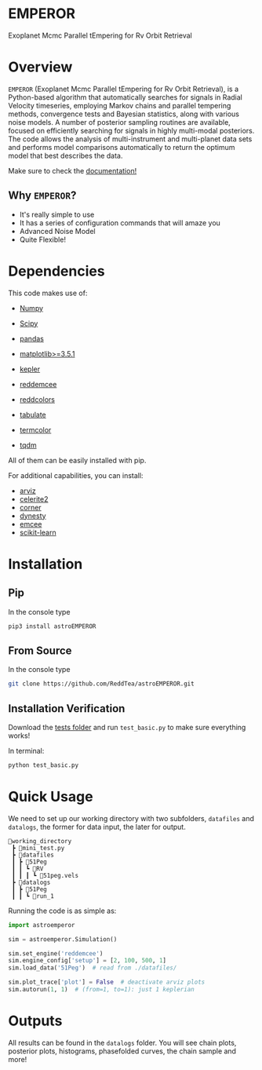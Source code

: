 # EMPEROR
Exoplanet Mcmc Parallel tEmpering for Rv Orbit Retrieval

# Overview
`EMPEROR` (Exoplanet Mcmc Parallel tEmpering for Rv Orbit Retrieval), is a Python-based algorithm that automatically searches for signals in Radial Velocity timeseries, employing Markov chains and parallel tempering methods, convergence tests and Bayesian statistics, along with various noise models. A number of posterior sampling routines are available, focused on efficiently searching for signals in highly multi-modal posteriors. The code allows the analysis of multi-instrument and multi-planet data sets and performs model comparisons automatically to return the optimum model that best describes the data.

Make sure to check the [documentation!](https://astroemperor.readthedocs.io/en/latest/)

## Why `EMPEROR`?

  - It's really simple to use
  - It has a series of configuration commands that will amaze you
  - Advanced Noise Model
  - Quite Flexible!


# Dependencies
This code makes use of:

  - [Numpy](https://numpy.org)
  - [Scipy](https://scipy.org)
  - [pandas](https://pandas.pydata.org)
  - [matplotlib>=3.5.1](https://matplotlib.org)

  - [kepler](https://github.com/dfm/kepler.py)
  - [reddemcee](https://github.com/ReddTea/reddemcee/)
  - [reddcolors](https://github.com/ReddTea/reddcolors/)
  - [tabulate](https://pypi.org/project/tabulate/)
  - [termcolor](https://pypi.python.org/pypi/termcolor)
  - [tqdm](https://pypi.python.org/pypi/tqdm)

All of them can be easily installed with pip.

For additional capabilities, you can install:

  - [arviz](https://arviz-devs.github.io/arviz/)
  - [celerite2](https://celerite2.readthedocs.io/en/latest/)
  - [corner](https://pypi.python.org/pypi/corner)
  - [dynesty](https://dynesty.readthedocs.io/en/stable/)
  - [emcee](http://dan.iel.fm/emcee/current/)
  - [scikit-learn](https://scikit-learn.org/stable/)



# Installation

## Pip
In the console type
```sh
pip3 install astroEMPEROR
```

## From Source
In the console type
```sh
git clone https://github.com/ReddTea/astroEMPEROR.git
```


## Installation Verification
Download the [tests folder](https://github.com/ReddTea/astroemperor/tree/main/tests) and run `test_basic.py` to make sure everything works!

In terminal:

```sh
python test_basic.py
```


# Quick Usage
We need to set up our working directory with two subfolders, `datafiles` and `datalogs`, the former for data input, the later for output.

```
📂working_directory
 ┣ 📜mini_test.py
 ┣ 📂datafiles
 ┃ ┣ 📂51Peg
 ┃ ┃ ┗ 📂RV
 ┃ ┃ ┃ ┗ 📜51peg.vels
 ┣ 📂datalogs
 ┃ ┣ 📂51Peg
 ┃ ┃ ┗ 📂run_1
```

Running the code is as simple as:

```python
import astroemperor

sim = astroemperor.Simulation()

sim.set_engine('reddemcee')
sim.engine_config['setup'] = [2, 100, 500, 1]
sim.load_data('51Peg')  # read from ./datafiles/

sim.plot_trace['plot'] = False  # deactivate arviz plots
sim.autorun(1, 1)  # (from=1, to=1): just 1 keplerian

```

# Outputs
All results can be found in the `datalogs` folder. You will see chain plots, posterior plots, histograms, phasefolded curves, the chain sample and more!